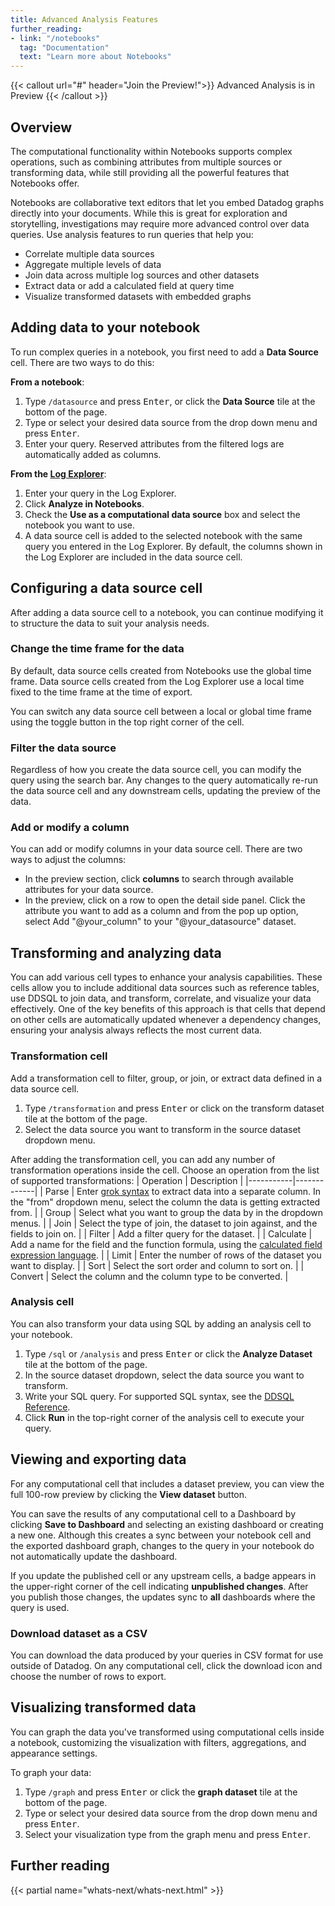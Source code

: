 ```yaml
---
title: Advanced Analysis Features
further_reading:
- link: "/notebooks"
  tag: "Documentation"
  text: "Learn more about Notebooks"
---
```


{{< callout url="#" header="Join the Preview!">}}
  Advanced Analysis is in Preview
{{< /callout >}}

## Overview

The computational functionality within Notebooks supports complex operations, such as combining attributes from multiple sources or transforming data, while still providing all the powerful features that Notebooks offer. 

Notebooks are collaborative text editors that let you embed Datadog graphs directly into your documents. While this is great for exploration and storytelling, investigations may require more advanced control over data queries. Use analysis features to run queries that help you:

* Correlate multiple data sources  
* Aggregate multiple levels of data  
* Join data across multiple log sources and other datasets  
* Extract data or add a calculated field at query time  
* Visualize transformed datasets with embedded graphs

## Adding data to your notebook

To run complex queries in a notebook, you first need to add a **Data Source** cell. There are two ways to do this: 

**From a notebook**:
1. Type `/datasource` and press <kbd>Enter</kbd>, or click the **Data Source** tile at the bottom of the page.  
2. Type or select your desired data source from the drop down menu and press <kbd>Enter</kbd>.  
3. Enter your query. Reserved attributes from the filtered logs are automatically added as columns.

**From the [Log Explorer][1]**:

1. Enter your query in the Log Explorer.  
2. Click **Analyze in Notebooks**.  
3. Check the **Use as a computational data source** box and select the notebook you want to use.   
4. A data source cell is added to the selected notebook with the same query you entered in the Log Explorer. By default, the columns shown in the Log Explorer are included in the data source cell.

## Configuring a data source cell

After adding a data source cell to a notebook, you can continue modifying it to structure the data to suit your analysis needs. 

### Change the time frame for the data

By default, data source cells created from Notebooks use the global time frame. Data source cells created from the Log Explorer use a local time fixed to the time frame at the time of export.

You can switch any data source cell between a local or global time frame using the toggle button in the top right corner of the cell. 

### Filter the data source

Regardless of how you create the data source cell, you can modify the query using the search bar. Any changes to the query automatically re-run the data source cell and any downstream cells, updating the preview of the data. 

### Add or modify a column

You can add or modify columns in your data source cell. There are two ways to adjust the columns:

- In the preview section, click **columns** to search through available attributes for your data source.   
- In the preview, click on a row to open the detail side panel. Click the attribute you want to add as a column and from the pop up option, select Add "@your_column" to your "@your_datasource" dataset.

## Transforming and analyzing data

You can add various cell types to enhance your analysis capabilities. These cells allow you to include additional data sources such as reference tables, use DDSQL to join data, and transform, correlate, and visualize your data effectively. One of the key benefits of this approach is that cells that depend on other cells are automatically updated whenever a dependency changes, ensuring your analysis always reflects the most current data.

### Transformation cell

Add a transformation cell to filter, group, or join, or extract data defined in a data source cell.

1. Type `/transformation` and press <kbd>Enter</kbd> or click on the transform dataset tile at the bottom of the page.   
2. Select the data source you want to transform in the source dataset dropdown menu.

After adding the transformation cell, you can add any number of transformation operations inside the cell. Choose an operation from the list of supported transformations:
| Operation | Description |
|-----------|-------------|
| Parse | Enter [grok syntax][2] to extract data into a separate column. In the "from" dropdown menu, select the column the data is getting extracted from. |
| Group | Select what you want to group the data by in the dropdown menus. |
| Join | Select the type of join, the dataset to join against, and the fields to join on. |
| Filter | Add a filter query for the dataset. |
| Calculate | Add a name for the field and the function formula, using the [calculated field expression language][3]. |
| Limit | Enter the number of rows of the dataset you want to display. |
| Sort | Select the sort order and column to sort on. |
| Convert | Select the column and the column type to be converted. |

### Analysis cell

You can also transform your data using SQL by adding an analysis cell to your notebook.

1. Type `/sql` or `/analysis` and press <kbd>Enter</kbd> or click the **Analyze Dataset** tile at the bottom of the page.   
2. In the source dataset dropdown, select the data source you want to transform.  
3. Write your SQL query. For supported SQL syntax, see the [DDSQL Reference][4].  
4. Click **Run** in the top-right corner of the analysis cell to execute your query.

## Viewing and exporting data

For any computational cell that includes a dataset preview, you can view the full 100-row preview by clicking the **View dataset** button.

You can save the results of any computational cell to a Dashboard by clicking **Save to Dashboard** and selecting an existing dashboard or creating a new one. Although this creates a sync between your notebook cell and the exported dashboard graph, changes to the query in your notebook do not automatically update the dashboard. 

If you update the published cell or any upstream cells, a badge appears in the upper-right corner of the cell indicating **unpublished changes**. After you publish those changes, the updates sync to **all** dashboards where the query is used.

### Download dataset as a CSV

You can download the data produced by your queries in CSV format for use outside of Datadog. On any computational cell, click the download icon and choose the number of rows to export. 

## Visualizing transformed data

You can graph the data you've transformed using computational cells inside a notebook, customizing the visualization with filters, aggregations, and appearance settings.

To graph your data:

1. Type `/graph` and press <kbd>Enter</kbd> or click the **graph dataset** tile at the bottom of the page.  
2. Type or select your desired data source from the drop down menu and press <kbd>Enter</kbd>.  
3. Select your visualization type from the graph menu and press <kbd>Enter</kbd>.

## Further reading

{{< partial name="whats-next/whats-next.html" >}}

[1]: https://app.datadoghq.com/logs
[2]: /logs/log_configuration/parsing/
[3]: /logs/explorer/calculated_fields/expression_language/
[4]: /ddsql_reference/
